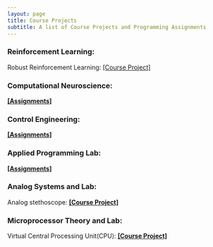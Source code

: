 ```yaml
---
layout: page
title: Course Projects
subtitle: A list of Course Projects and Programming Assignments
---
```


### Reinforcement Learning:
Robust Reinforcement Learning: [[Course Project]](https://github.com/nsidn98/Robust-Reinforcement-Learning)

### Computational Neuroscience:
[**[Assignments]**](https://github.com/nsidn98/Computational-Neuroscience)

### Control Engineering:
[**[Assignments]**](https://github.com/nsidn98/Control-Engineering)

### Applied Programming Lab:
[**[Assignments]**](https://github.com/nsidn98/Applied-Programming-Lab)

### Analog Systems and Lab:
Analog stethoscope: [**[Course Project]**](https://github.com/nsidn98/Analog-Systems)

### Microprocessor Theory and Lab:
Virtual Central Processing Unit(CPU): [**[Course Project]**](https://github.com/nsidn98/Microprocessor-Verilog)
